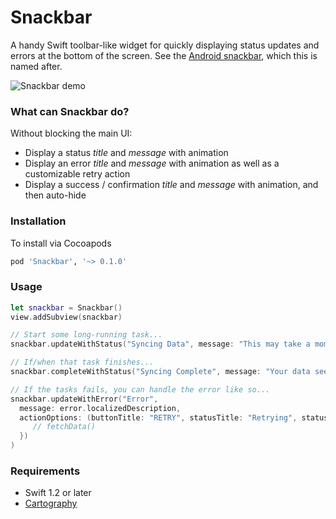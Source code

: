# Snackbar #

A handy Swift toolbar-like widget for quickly displaying status updates and errors at the bottom of the screen. See the [Android snackbar](https://www.google.com/design/spec/components/snackbars-toasts.html), which this is named after.

![Snackbar demo](http://i.giphy.com/I4Ulxm3RU1vVu.gif)
### What can Snackbar do? ###

Without blocking the main UI:

* Display a status *title* and *message* with animation 
* Display an error *title* and *message* with animation as well as a customizable retry action
* Display a success / confirmation *title* and *message* with animation, and then auto-hide

### Installation ###

To install via Cocoapods

```sh
pod 'Snackbar', '~> 0.1.0'
```

### Usage ###

```swift
let snackbar = Snackbar()
view.addSubview(snackbar)

// Start some long-running task...
snackbar.updateWithStatus("Syncing Data", message: "This may take a moment...")

// If/when that task finishes...
snackbar.completeWithStatus("Syncing Complete", message: "Your data seems to all be here.")

// If the tasks fails, you can handle the error like so...
snackbar.updateWithError("Error",
  message: error.localizedDescription,
  actionOptions: (buttonTitle: "RETRY", statusTitle: "Retrying", statusMessage: "Sit tight...", onSelect: { Void in
     // fetchData()
  })
)
```

### Requirements ###

* Swift 1.2 or later
* [Cartography](https://github.com/robb/Cartography)
